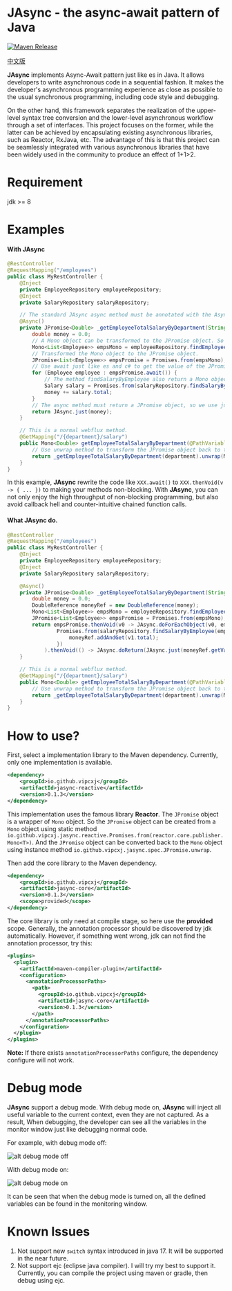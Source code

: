 JAsync - the async-await pattern of Java
===============

[![Maven Release][maven-shield]][maven-link]

[中文版](/README_CN.md)

**JAsync** implements Async-Await pattern just like es in Java. 
It allows developers to write asynchronous code in a sequential fashion.
It makes the developer's asynchronous programming experience as close as possible to the usual synchronous programming, including code style and debugging.

On the other hand, this framework separates the realization of the upper-level syntax tree conversion and the lower-level asynchronous workflow through a set of interfaces. This project focuses on the former, while the latter can be achieved by encapsulating existing asynchronous libraries, such as Reactor, RxJava, etc.
The advantage of this is that this project can be seamlessly integrated with various asynchronous libraries that have been widely used in the community to produce an effect of 1+1>2.

Requirement
===
jdk >= 8

Examples
=======
#### With JAsync
```java
@RestController
@RequestMapping("/employees")
public class MyRestController {
    @Inject
    private EmployeeRepository employeeRepository;
    @Inject
    private SalaryRepository salaryRepository;

    // The standard JAsync async method must be annotated with the Async annotation, and return a JPromise object.
    @Async()
    private JPromise<Double> _getEmployeeTotalSalaryByDepartment(String department) {
        double money = 0.0;
        // A Mono object can be transformed to the JPromise object. So we get a Mono object first.
        Mono<List<Employee>> empsMono = employeeRepository.findEmployeeByDepartment(department);
        // Transformed the Mono object to the JPromise object.
        JPromise<List<Employee>> empsPromise = Promises.from(empsMono);
        // Use await just like es and c# to get the value of the JPromise without blocking the current thread.
        for (Employee employee : empsPromise.await()) {
            // The method findSalaryByEmployee also return a Mono object. We transform it to the JPromise just like above. And then await to get the result.
            Salary salary = Promises.from(salaryRepository.findSalaryByEmployee(employee.id)).await();
            money += salary.total;
        }
        // The async method must return a JPromise object, so we use just method to wrap the result to a JPromise.
        return JAsync.just(money);
    }

    // This is a normal webflux method.
    @GetMapping("/{department}/salary")
    public Mono<Double> getEmployeeTotalSalaryByDepartment(@PathVariable String department) { 
        // Use unwrap method to transform the JPromise object back to the Mono object.
        return _getEmployeeTotalSalaryByDepartment(department).unwrap(Mono.class);
    }
}
```
In this example, **JAsync** rewrite the code like `XXX.await()` to `XXX.thenVoid(v -> { ... })` to making your methods non-blocking.
With **JAsync**, you can not only enjoy the high throughput of non-blocking programming, but also avoid callback hell and counter-intuitive chained function calls.

#### What JAsync do.
```java
@RestController
@RequestMapping("/employees")
public class MyRestController {
    @Inject
    private EmployeeRepository employeeRepository;
    @Inject
    private SalaryRepository salaryRepository;

    @Async()
    private JPromise<Double> _getEmployeeTotalSalaryByDepartment(String department) {
        double money = 0.0;
        DoubleReference moneyRef = new DoubleReference(money);
        Mono<List<Employee>> empsMono = employeeRepository.findEmployeeByDepartment(department);
        JPromise<List<Employee>> empsPromise = Promises.from(empsMono);
        return empsPromise.thenVoid(v0 -> JAsync.doForEachObject(v0, employee ->
                Promises.from(salaryRepository.findSalaryByEmployee(employee.id)).thenVoid(v1 -> {
                    moneyRef.addAndGet(v1.total);
                })
            ).thenVoid(() -> JAsync.doReturn(JAsync.just(moneyRef.getValue())))).catchReturn();
    }

    // This is a normal webflux method.
    @GetMapping("/{department}/salary")
    public Mono<Double> getEmployeeTotalSalaryByDepartment(@PathVariable String department) { 
        // Use unwrap method to transform the JPromise object back to the Mono object.
        return _getEmployeeTotalSalaryByDepartment(department).unwrap(Mono.class);
    }
}
```

How to use?
=======
First, select a implementation library to the Maven dependency. Currently, only one implementation is available.
```xml
<dependency>
    <groupId>io.github.vipcxj</groupId>
    <artifactId>jasync-reactive</artifactId>
    <version>0.1.3</version>
</dependency>
```
This implementation uses the famous library **Reactor**. The `JPromise` object is a wrapper of `Mono` object.
So the `JPromise` object can be created from a `Mono` object using static method `io.github.vipcxj.jasync.reactive.Promises.from(reactor.core.publisher.Mono<T>)`.
And the `JPromise` object can be converted back to the `Mono` object using instance method `io.github.vipcxj.jasync.spec.JPromise.unwrap`.

Then add the core library to the Maven dependency.
```xml
<dependency>
    <groupId>io.github.vipcxj</groupId>
    <artifactId>jasync-core</artifactId>
    <version>0.1.3</version>
    <scope>provided</scope>
</dependency>
```
The core library is only need at compile stage, so here use the **provided** scope.
Generally, the annotation processor should be discovered by jdk automatically.
However, if something went wrong, jdk can not find the annotation processor, try this:
```xml
<plugins>
  <plugin>
    <artifactId>maven-compiler-plugin</artifactId>
    <configuration>
      <annotationProcessorPaths>
        <path>
          <groupId>io.github.vipcxj</groupId>
          <artifactId>jasync-core</artifactId>
          <version>0.1.3</version>
        </path>
      </annotationProcessorPaths>
    </configuration>
  </plugin>
</plugins>
```
**Note:** If there exists `annotationProcessorPaths` configure, the dependency configure will not work. 

Debug mode
===
**JAsync** support a debug mode. With debug mode on, **JAsync** will inject all useful variable to the current context, even they are not captured.
As a result, When debugging, the developer can see all the variables in the monitor window just like debugging normal code.

For example, with debug mode off:

![alt debug mode off](/debug-off.png)

With debug mode on:

![alt debug mode on](/debug-on.png)

It can be seen that when the debug mode is turned on, all the defined variables can be found in the monitoring window.

Known Issues
===
1. Not support new `switch` syntax introduced in java 17. It will be supported in the near future.
2. Not support ejc (eclipse java compiler). I will try my best to support it. 
   Currently, you can compile the project using maven or gradle, then debug using ejc.

[maven-shield]: https://img.shields.io/maven-central/v/io.github.vipcxj/jasync-parent.png
[maven-link]: https://search.maven.org/artifact/io.github.vipcxj/jasync-parent